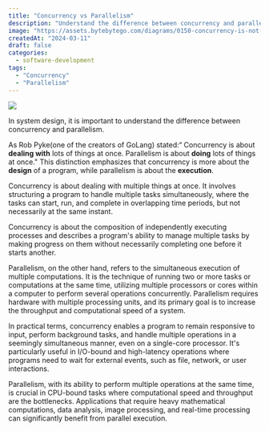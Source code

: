 ```yaml
---
title: "Concurrency vs Parallelism"
description: "Understand the difference between concurrency and parallelism in system design."
image: "https://assets.bytebytego.com/diagrams/0150-concurrency-is-not-parallelism.png"
createdAt: "2024-03-11"
draft: false
categories:
  - software-development
tags:
  - "Concurrency"
  - "Parallelism"
---
```


![](https://assets.bytebytego.com/diagrams/0150-concurrency-is-not-parallelism.png)

In system design, it is important to understand the difference between concurrency and parallelism.

As Rob Pyke(one of the creators of GoLang) stated:“ Concurrency is about **dealing with** lots of things at once. Parallelism is about **doing** lots of things at once." This distinction emphasizes that concurrency is more about the **design** of a program, while parallelism is about the **execution**.

Concurrency is about dealing with multiple things at once. It involves structuring a program to handle multiple tasks simultaneously, where the tasks can start, run, and complete in overlapping time periods, but not necessarily at the same instant.

Concurrency is about the composition of independently executing processes and describes a program's ability to manage multiple tasks by making progress on them without necessarily completing one before it starts another.

Parallelism, on the other hand, refers to the simultaneous execution of multiple computations. It is the technique of running two or more tasks or computations at the same time, utilizing multiple processors or cores within a computer to perform several operations concurrently. Parallelism requires hardware with multiple processing units, and its primary goal is to increase the throughput and computational speed of a system.

In practical terms, concurrency enables a program to remain responsive to input, perform background tasks, and handle multiple operations in a seemingly simultaneous manner, even on a single-core processor. It's particularly useful in I/O-bound and high-latency operations where programs need to wait for external events, such as file, network, or user interactions.

Parallelism, with its ability to perform multiple operations at the same time, is crucial in CPU-bound tasks where computational speed and throughput are the bottlenecks. Applications that require heavy mathematical computations, data analysis, image processing, and real-time processing can significantly benefit from parallel execution.
